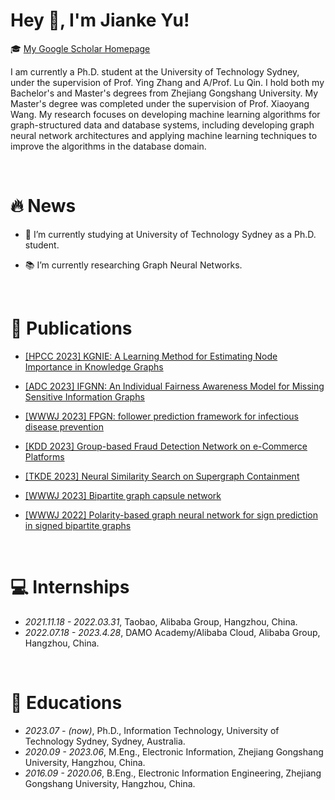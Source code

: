 <span class='anchor' id='about-me'></span>
  
# Hey 👋, I'm Jianke Yu!
  
  
🎓 [My Google Scholar Homepage](https://scholar.google.com/citations?user=EwomMksAAAAJ)  

I am currently a Ph.D. student at the University of Technology Sydney, under the supervision of Prof. Ying Zhang and A/Prof. Lu Qin.
I hold both my Bachelor's and Master's degrees from Zhejiang Gongshang University. My Master's degree was completed under the supervision of Prof. Xiaoyang Wang.
My research focuses on developing machine learning algorithms for graph-structured data and database systems, including developing graph neural network architectures and applying machine learning techniques to improve the algorithms in the database domain.

<br/>  

# 🔥 News
- 🏫 I’m currently studying at University of Technology Sydney as a Ph.D. student.  
  

- 📚 I’m currently researching Graph Neural Networks.  
  

<br/>  

# 📝 Publications 

- [[HPCC 2023] KGNIE: A Learning Method for Estimating Node Importance in Knowledge Graphs](https://ieeexplore.ieee.org/abstract/document/10466969)

- [[ADC 2023] IFGNN: An Individual Fairness Awareness Model for Missing Sensitive Information Graphs](https://link.springer.com/chapter/10.1007/978-3-031-47843-7_20)

- [[WWWJ 2023] FPGN: follower prediction framework for infectious disease prevention](https://link.springer.com/article/10.1007/s11280-023-01205-8)

- [[KDD 2023] Group-based Fraud Detection Network on e-Commerce Platforms](https://dl.acm.org/doi/10.1145/3580305.3599836)

- [[TKDE 2023] Neural Similarity Search on Supergraph Containment](https://ieeexplore.ieee.org/abstract/document/10135129)

- [[WWWJ 2023] Bipartite graph capsule network](https://link.springer.com/article/10.1007/s11280-022-01009-2)  
 
- [[WWWJ 2022] Polarity-based graph neural network for sign prediction in signed bipartite graphs](https://link.springer.com/article/10.1007/s11280-022-01015-4)  

  
<br/>   

# 💻 Internships
- *2021.11.18 - 2022.03.31*, Taobao, Alibaba Group, Hangzhou, China.
- *2022.07.18 - 2023.4.28*, DAMO Academy/Alibaba Cloud, Alibaba Group, Hangzhou, China.

<br/>   

# 📖 Educations
- *2023.07 - (now)*, Ph.D., Information Technology, University of Technology Sydney, Sydney, Australia.
- *2020.09 - 2023.06*, M.Eng., Electronic Information, Zhejiang Gongshang University, Hangzhou, China.
- *2016.09 - 2020.06*, B.Eng., Electronic Information Engineering, Zhejiang Gongshang University, Hangzhou, China. 

<br/>  


<!--<span class='anchor' id='Recent-Blog-Posts'></span>-->

<!--BLOG_START-->
